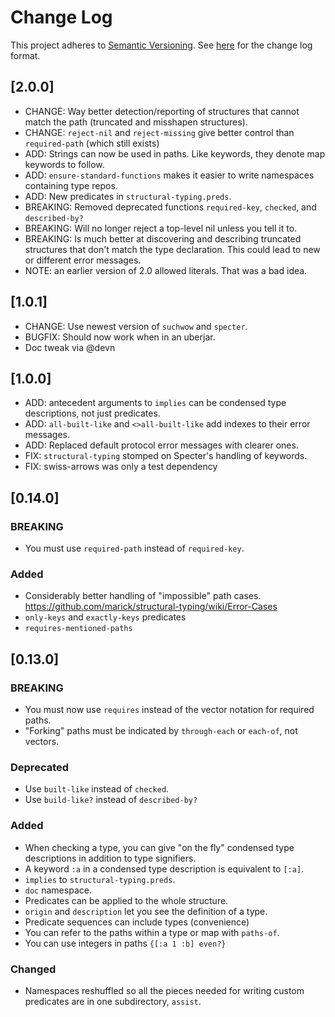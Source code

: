 # Change Log
This project adheres to [Semantic Versioning](http://semver.org/).
See [here](http://keepachangelog.com/) for the change log format.

## [2.0.0]
- CHANGE: Way better detection/reporting of structures that cannot match the path
  (truncated and misshapen structures).
- CHANGE: `reject-nil` and `reject-missing` give better control than `required-path`
  (which still exists)
- ADD: Strings can now be used in paths. Like keywords, they denote map keywords to follow.
- ADD: `ensure-standard-functions` makes it easier to write namespaces containing type repos.
- ADD: New predicates in `structural-typing.preds`.
- BREAKING: Removed deprecated functions `required-key`, `checked`, and `described-by?`
- BREAKING: Will no longer reject a top-level nil unless you tell it to.
- BREAKING: Is much better at discovering and describing truncated structures that
  don't match the type declaration. This could lead to new or different error messages.
- NOTE: an earlier version of 2.0 allowed literals. That was a bad idea.

## [1.0.1]
- CHANGE: Use newest version of `suchwow` and `specter`.
- BUGFIX: Should now work when in an uberjar.
- Doc tweak via @devn

## [1.0.0]

- ADD: antecedent arguments to `implies` can be condensed type descriptions, not just predicates.
- ADD: `all-built-like` and `<>all-built-like` add indexes to their error messages.
- ADD: Replaced default protocol error messages with clearer ones.
- FIX: `structural-typing` stomped on Specter's handling of keywords.
- FIX: swiss-arrows was only a test dependency

## [0.14.0]

### BREAKING

- You must use `required-path` instead of `required-key`.

### Added
- Considerably better handling of "impossible" path cases. https://github.com/marick/structural-typing/wiki/Error-Cases
- `only-keys` and `exactly-keys` predicates
- `requires-mentioned-paths`

## [0.13.0]

### BREAKING

- You must now use `requires` instead of the vector notation for required paths.
- "Forking" paths must be indicated by `through-each` or `each-of`, not vectors.

### Deprecated

- Use `built-like` instead of `checked`.
- Use `build-like?` instead of `described-by?`

### Added

- When checking a type, you can give "on the fly" condensed type descriptions in addition
  to type signifiers.
- A keyword `:a` in a condensed type description is equivalent to `[:a]`.
- `implies` to `structural-typing.preds`.
- `doc` namespace.
- Predicates can be applied to the whole structure.
- `origin` and `description` let you see the definition of a type.
- Predicate sequences can include types (convenience)
- You can refer to the paths within a type or map with `paths-of`.
- You can use integers in paths `{[:a 1 :b] even?}`

### Changed

- Namespaces reshuffled so all the pieces needed for writing custom predicates
  are in one subdirectory, `assist`.
